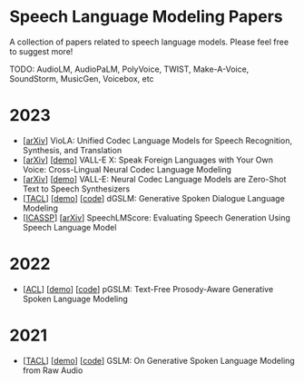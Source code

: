 # Speech Language Modeling Papers
A collection of papers related to speech language models. Please feel free to suggest more!

TODO:
AudioLM, AudioPaLM, PolyVoice, TWIST, Make-A-Voice, SoundStorm, MusicGen, Voicebox, etc

# 2023

- [[arXiv](https://arxiv.org/abs/2305.16107)] VioLA: Unified Codec Language Models for Speech Recognition, Synthesis, and Translation
- [[arXiv](https://arxiv.org/abs/2303.03926)] [[demo](https://www.microsoft.com/en-us/research/project/vall-e-x/vall-e-x/)] VALL-E X: Speak Foreign Languages with Your Own Voice: Cross-Lingual Neural Codec Language Modeling
- [[arXiv](https://arxiv.org/abs/2301.02111)] [[demo](https://www.microsoft.com/en-us/research/project/vall-e-x/vall-e/)] VALL-E: Neural Codec Language Models are Zero-Shot Text to Speech Synthesizers
- [[TACL](https://aclanthology.org/2023.tacl-1.15/)] [[demo](https://speechbot.github.io/dgslm/index.html)] [[code](https://github.com/facebookresearch/fairseq/blob/main/examples/textless_nlp/dgslm)] dGSLM: Generative Spoken Dialogue Language Modeling
- [[ICASSP](https://ieeexplore.ieee.org/document/10095710)] [[arXiv](https://arxiv.org/abs/2212.04559)] SpeechLMScore: Evaluating Speech Generation Using Speech Language Model


# 2022

- [[ACL](https://aclanthology.org/2022.acl-long.593/)] [[demo](https://speechbot.github.io/pgslm/index.html)] [[code](https://github.com/facebookresearch/fairseq/blob/main/examples/textless_nlp/pgslm/)] pGSLM: Text-Free Prosody-Aware Generative Spoken Language Modeling

# 2021

- [[TACL](https://aclanthology.org/2021.tacl-1.79/)] [[demo](https://speechbot.github.io/gslm/index.html)] [[code](https://github.com/facebookresearch/fairseq/tree/main/examples/textless_nlp/gslm)] GSLM: On Generative Spoken Language Modeling from Raw Audio

